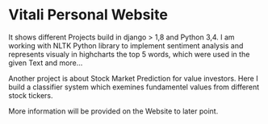 # Vitali Personal Website

It shows different Projects build in django > 1,8 and Python 3,4. I am working with NLTK Python library to implement
sentiment analysis and represents visualy in highcharts the top 5 words, which were used in the given Text and more...

Another project is about Stock Market Prediction for value investors. Here I build a classifier system which exemines 
fundamentel values from different stock tickers.

More information will be provided on the Website to later point.
